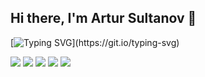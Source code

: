 ## Hi there, I'm Artur Sultanov 👋

[![Typing SVG](https://readme-typing-svg.herokuapp.com?color=%2336BCF7&lines=Welcome+to+my+channel+!!)](https://git.io/typing-svg)

![](https://github-profile-summary-cards.vercel.app/api/cards/profile-details?username=BurMachine&theme=solarized_dark)
![](https://github-profile-summary-cards.vercel.app/api/cards/most-commit-language?username=BurMachine&theme=solarized_dark)
![](https://github-profile-summary-cards.vercel.app/api/cards/repos-per-language?username=AjzSAhmetzyanov&theme=solarized_dark)
![](https://github-profile-summary-cards.vercel.app/api/cards/stats?username=AjzSAhmetzyanov&theme=solarized_dark)
![](https://github-profile-summary-cards.vercel.app/api/cards/productive-time?username=AjzSAhmetzyanov&theme=solarized_dark)
